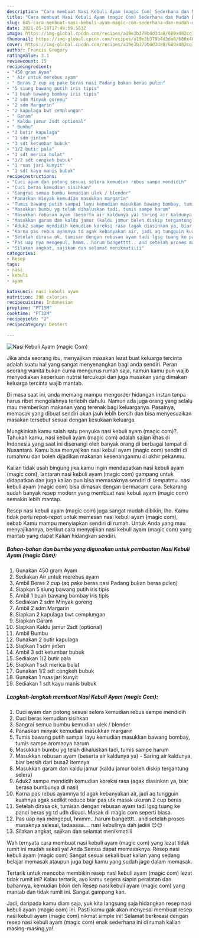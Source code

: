 ```yaml
---
description: "Cara membuat Nasi Kebuli Ayam (magic Com) Sederhana dan Mudah Dibuat"
title: "Cara membuat Nasi Kebuli Ayam (magic Com) Sederhana dan Mudah Dibuat"
slug: 845-cara-membuat-nasi-kebuli-ayam-magic-com-sederhana-dan-mudah-dibuat
date: 2021-05-19T17:49:59.563Z
image: https://img-global.cpcdn.com/recipes/a19e3b379b4d3da8/680x482cq70/nasi-kebuli-ayam-magic-com-foto-resep-utama.jpg
thumbnail: https://img-global.cpcdn.com/recipes/a19e3b379b4d3da8/680x482cq70/nasi-kebuli-ayam-magic-com-foto-resep-utama.jpg
cover: https://img-global.cpcdn.com/recipes/a19e3b379b4d3da8/680x482cq70/nasi-kebuli-ayam-magic-com-foto-resep-utama.jpg
author: Francis Gregory
ratingvalue: 3.1
reviewcount: 15
recipeingredient:
- "450 gram Ayam"
- " Air untuk merebus ayam"
- " Beras 2 cup aq pake beras nasi Padang bukan beras pulen"
- "5 siung bawang putih iris tipis"
- "1 buah bawang bombay iris tipis"
- "2 sdm Minyak goreng"
- "2 sdm Margarin"
- "2 kapulaga bwt cemplungan"
- " Garam"
- " Kaldu jamur 2sdt optional"
- " Bumbu"
- "2 butir kapulaga"
- "1 sdm jinten"
- "3 sdt ketumbar bubuk"
- "1/2 butir pala"
- "1 sdt merica bulat"
- "1/2 sdt cengkeh bubuk"
- "1 ruas jari kunyit"
- "1 sdt kayu manis bubuk"
recipeinstructions:
- "Cuci ayam dan potong sesuai selera kemudian rebus sampe mendidih"
- "Cuci beras kemudian sisihkan"
- "Sangrai semua bumbu kemudian ulek / blender"
- "Panaskan minyak kemudian masukkan margarin"
- "Tumis bawang putih sampai layu kemudian masukkan bawang bombay, tumis sampe aromanya harum"
- "Masukkan bumbu yg telah dihaluskan tadi, tumis sampe harum"
- "Masukkan rebusan ayam (beserta air kaldunya ya) Saring air kaldunya, biar bersih dari busa2 itemnya"
- "Masukkan garam dan kaldu jamur (kaldu jamur boleh diskip tergantung selera)"
- "Aduk2 sampe mendidih kemudian koreksi rasa (agak diasinkan ya, biar berasa bumbunya di nasi)"
- "Karna pas rebus ayamnya td agak kebanyakan air, jadi aq tungguin kuahnya agak sedikit reduce biar pas utk masak ukuran 2 cup beras"
- "Setelah dirasa ok, tumisan dengan rebusan ayam tadi lgsg tuang ke panci beras yg td udh dicuci. Masak di magic com seperti biasa."
- "Pas uap nya mengepul, hmmm...harum bangetttt.. and setelah proses masaknya selesai, tadaaaaa.... nasi kebulinya dah jadiiii 😊😊"
- "Silakan angkat, sajikan dan selamat menikmatiiii"
categories:
- Resep
tags:
- nasi
- kebuli
- ayam

katakunci: nasi kebuli ayam 
nutrition: 298 calories
recipecuisine: Indonesian
preptime: "PT15M"
cooktime: "PT32M"
recipeyield: "2"
recipecategory: Dessert

---
```



![Nasi Kebuli Ayam (magic Com)](https://img-global.cpcdn.com/recipes/a19e3b379b4d3da8/680x482cq70/nasi-kebuli-ayam-magic-com-foto-resep-utama.jpg)

Jika anda seorang ibu, menyajikan masakan lezat buat keluarga tercinta adalah suatu hal yang sangat menyenangkan bagi anda sendiri. Peran seorang  wanita bukan cuma mengurus rumah saja, namun kamu pun wajib menyediakan keperluan nutrisi tercukupi dan juga masakan yang dimakan keluarga tercinta wajib mantab.

Di masa  saat ini, anda memang mampu mengorder hidangan instan tanpa harus ribet mengolahnya terlebih dahulu. Namun ada juga orang yang selalu mau memberikan makanan yang terenak bagi keluarganya. Pasalnya, memasak yang dibuat sendiri akan jauh lebih bersih dan bisa menyesuaikan masakan tersebut sesuai dengan kesukaan keluarga. 



Mungkinkah kamu salah satu penyuka nasi kebuli ayam (magic com)?. Tahukah kamu, nasi kebuli ayam (magic com) adalah sajian khas di Indonesia yang saat ini disenangi oleh banyak orang di berbagai tempat di Nusantara. Kamu bisa menyajikan nasi kebuli ayam (magic com) sendiri di rumahmu dan boleh dijadikan makanan kesenanganmu di akhir pekanmu.

Kalian tidak usah bingung jika kamu ingin mendapatkan nasi kebuli ayam (magic com), lantaran nasi kebuli ayam (magic com) gampang untuk didapatkan dan juga kalian pun bisa memasaknya sendiri di tempatmu. nasi kebuli ayam (magic com) bisa dimasak dengan bermacam cara. Sekarang sudah banyak resep modern yang membuat nasi kebuli ayam (magic com) semakin lebih mantap.

Resep nasi kebuli ayam (magic com) juga sangat mudah dibikin, lho. Kamu tidak perlu repot-repot untuk memesan nasi kebuli ayam (magic com), sebab Kamu mampu menyiapkan sendiri di rumah. Untuk Anda yang mau menyajikannya, berikut cara menyajikan nasi kebuli ayam (magic com) yang mantab yang dapat Kalian hidangkan sendiri.

<!--inarticleads1-->

##### Bahan-bahan dan bumbu yang digunakan untuk pembuatan Nasi Kebuli Ayam (magic Com):

1. Gunakan 450 gram Ayam
1. Sediakan  Air untuk merebus ayam
1. Ambil  Beras 2 cup (aq pake beras nasi Padang bukan beras pulen)
1. Siapkan 5 siung bawang putih iris tipis
1. Ambil 1 buah bawang bombay iris tipis
1. Sediakan 2 sdm Minyak goreng
1. Ambil 2 sdm Margarin
1. Siapkan 2 kapulaga bwt cemplungan
1. Siapkan  Garam
1. Siapkan  Kaldu jamur 2sdt (optional)
1. Ambil  Bumbu
1. Gunakan 2 butir kapulaga
1. Siapkan 1 sdm jinten
1. Ambil 3 sdt ketumbar bubuk
1. Sediakan 1/2 butir pala
1. Siapkan 1 sdt merica bulat
1. Gunakan 1/2 sdt cengkeh bubuk
1. Gunakan 1 ruas jari kunyit
1. Sediakan 1 sdt kayu manis bubuk




<!--inarticleads2-->

##### Langkah-langkah membuat Nasi Kebuli Ayam (magic Com):

1. Cuci ayam dan potong sesuai selera kemudian rebus sampe mendidih
1. Cuci beras kemudian sisihkan
1. Sangrai semua bumbu kemudian ulek / blender
1. Panaskan minyak kemudian masukkan margarin
1. Tumis bawang putih sampai layu kemudian masukkan bawang bombay, tumis sampe aromanya harum
1. Masukkan bumbu yg telah dihaluskan tadi, tumis sampe harum
1. Masukkan rebusan ayam (beserta air kaldunya ya) - Saring air kaldunya, biar bersih dari busa2 itemnya
1. Masukkan garam dan kaldu jamur (kaldu jamur boleh diskip tergantung selera)
1. Aduk2 sampe mendidih kemudian koreksi rasa (agak diasinkan ya, biar berasa bumbunya di nasi)
1. Karna pas rebus ayamnya td agak kebanyakan air, jadi aq tungguin kuahnya agak sedikit reduce biar pas utk masak ukuran 2 cup beras
1. Setelah dirasa ok, tumisan dengan rebusan ayam tadi lgsg tuang ke panci beras yg td udh dicuci. Masak di magic com seperti biasa.
1. Pas uap nya mengepul, hmmm...harum bangetttt.. and setelah proses masaknya selesai, tadaaaaa.... nasi kebulinya dah jadiiii 😊😊
1. Silakan angkat, sajikan dan selamat menikmatiiii




Wah ternyata cara membuat nasi kebuli ayam (magic com) yang lezat tidak rumit ini mudah sekali ya! Anda Semua dapat memasaknya. Resep nasi kebuli ayam (magic com) Sangat sesuai sekali buat kalian yang sedang belajar memasak ataupun juga bagi kamu yang sudah jago dalam memasak.

Tertarik untuk mencoba membikin resep nasi kebuli ayam (magic com) lezat tidak rumit ini? Kalau tertarik, ayo kamu segera siapin peralatan dan bahannya, kemudian bikin deh Resep nasi kebuli ayam (magic com) yang mantab dan tidak rumit ini. Sangat gampang kan. 

Jadi, daripada kamu diam saja, yuk kita langsung saja hidangkan resep nasi kebuli ayam (magic com) ini. Pasti kamu gak akan menyesal membuat resep nasi kebuli ayam (magic com) nikmat simple ini! Selamat berkreasi dengan resep nasi kebuli ayam (magic com) enak sederhana ini di rumah kalian masing-masing,ya!.

